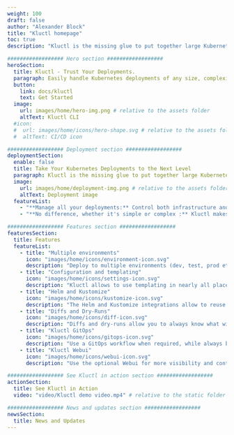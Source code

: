 ```yaml
---
weight: 100
draft: false
author: "Alexander Block"
title: "Kluctl homepage"
toc: true
description: "Kluctl is the missing glue to put together large Kubernetes deployments"

################## Hero section ##################
heroSection:
  title: Kluctl - Trust Your Deployments.
  paragraph: Easily handle Kubernetes deployments of any size, complexity, and across various environments using Kluctl.
  button:
    link: docs/kluctl
    text: Get Started
  image:
    url: images/home/hero-img.png # relative to the assets folder
    altText: Kluctl CLI
  #icon:
  #  url: images/home/icons/hero-shape.svg # relative to the assets folder
  #  altText: CI/CD icon

################## Deployment section ##################
deploymentSection:
  enable: false
  title: Take Your Kubernetes Deployments to the Next Level
  paragraph: Kluctl is the missing glue to put together large Kubernetes deployments.
  image:
    url: images/home/deployment-img.png # relative to the assets folder
    altText: Deployment image
  featureList:
    - "**Manage all your deployments:** Control both infrastructure and application deployments using Kluctl." # markdown formatting allowed
    - "**No difference, whether it's simple or complex :** Kluctl makes it easy to manage complex deployments." # markdown formatting allowed

################## Features section ##################
featuresSection:
  title: Features
  featureList:
    - title: "Multiple environments"
      icon: "images/home/icons/environment-icon.svg"
      description: "Deploy to multiple environments (dev, test, prod etc.) and/or clusters with different configurations."
    - title: "Configuration and templating"
      icon: "images/home/icons/settings-icon.svg"
      description: "Kluctl allows to use templating in nearly all places, making it easy to have dynamic configuration."
    - title: "Helm and Kustomize"
      icon: "images/home/icons/kustomize-icon.svg"
      description: "The Helm and Kustomize integrations allow to reuse any 3rd party charts & Kustomisation."
    - title: "Diffs and Dry-Runs"
      icon: "images/home/icons/diff-icon.svg"
      description: "Diffs and dry-runs allow you to always know what will happen and what actually happened."
    - title: "Kluctl GitOps"
      icon: "images/home/icons/gitops-icon.svg"
      description: "Use a GitOps workflow when required, while always being able to go back to a push based workflow."
    - title: "Kluctl Webui"
      icon: "images/home/icons/webui-icon.svg"
      description: "Use the optional Webui for more visibility and control of your GitOps and CLI based deployments."

################## See Kluctl in action section ##################
actionSection:
  title: See Kluctl in Action
  video: "video/Kluctl demo video.mp4" # relative to the static folder

################## News and updates section ##################
newsSection:
  title: News and Updates
---
```


